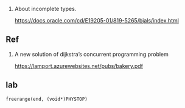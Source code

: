 1. About incomplete types.

   https://docs.oracle.com/cd/E19205-01/819-5265/bjals/index.html



## Ref

1. A new solution of dijkstra’s concurrent programming problem 

   https://lamport.azurewebsites.net/pubs/bakery.pdf

## lab

`freerange(end, (void*)PHYSTOP)`

